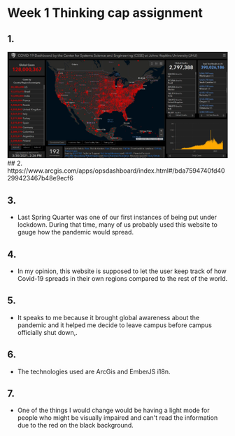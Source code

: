 # Week 1 Thinking cap assignment
## 1.
<img src="pic/Screenshot.jpg" width="1000px">
## 2.
https://www.arcgis.com/apps/opsdashboard/index.html#/bda7594740fd40299423467b48e9ecf6

## 3.
- Last Spring Quarter was one of our first instances of being put under lockdown. During that time, many of us probably used this website to gauge how the pandemic would spread.
## 4.
- In my opinion, this website is supposed to let the user keep track of how Covid-19 spreads in their own regions compared to the rest of the world.
## 5.
- It speaks to me because it brought global awareness about the pandemic and it helped me decide to leave campus before campus officially shut down,.
## 6.
- The technologies used are ArcGis and EmberJS i18n.
## 7.
- One of the things I would change would be having a light mode for people who might be visually impaired and can't read the information due to the red on the black background.
